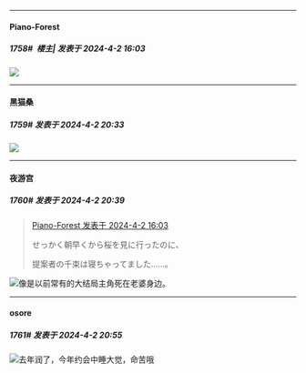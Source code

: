 ﻿
*****

####  Piano-Forest  
##### 1758#         楼主| 发表于 2024-4-2 16:03

<img src="https://p.sda1.dev/16/857bb5cd2ce75fafe1e8a3dafcdcd31e/20240402_160257.jpg" referrerpolicy="no-referrer">


*****

####  黑猫桑  
##### 1759#       发表于 2024-4-2 20:33

<img src="https://p.sda1.dev/16/1711cde72f1d3fb2376c9673fa3a4edf/20240402_175724.jpg" referrerpolicy="no-referrer">


*****

####  夜游宫  
##### 1760#       发表于 2024-4-2 20:39

<blockquote><a href="httphttps://bbs.saraba1st.com/2b/forum.php?mod=redirect&amp;goto=findpost&amp;pid=64460073&amp;ptid=2152053" target="_blank">Piano-Forest 发表于 2024-4-2 16:03</a>

せっかく朝早くから桜を見に行ったのに、

提案者の千束は寝ちゃってました……。</blockquote>
<img src="https://static.saraba1st.com/image/smiley/face2017/067.png" referrerpolicy="no-referrer">像是以前常有的大结局主角死在老婆身边。


*****

####  osore  
##### 1761#       发表于 2024-4-2 20:55

<img src="https://static.saraba1st.com/image/smiley/face2017/067.png" referrerpolicy="no-referrer">去年润了，今年约会中睡大觉，命苦哦

